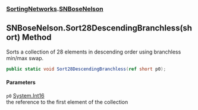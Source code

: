 ### [SortingNetworks](./SortingNetworks.md 'SortingNetworks').[SNBoseNelson](./SortingNetworks-SNBoseNelson.md 'SortingNetworks.SNBoseNelson')
## SNBoseNelson.Sort28DescendingBranchless(short) Method
Sorts a collection of 28 elements in descending order using branchless min/max swap.  
```csharp
public static void Sort28DescendingBranchless(ref short p0);
```
#### Parameters
<a name='SortingNetworks-SNBoseNelson-Sort28DescendingBranchless(short)-p0'></a>
`p0` [System.Int16](https://docs.microsoft.com/en-us/dotnet/api/System.Int16 'System.Int16')  
the reference to the first element of the collection  
  
